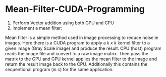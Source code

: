# Mean-Filter-CUDA-Programming
1. Perform Vector addition using both GPU and CPU
2. Implement a mean filter:

  Mean filter is a simple method used in image processing to reduce noise in images. Here there is a CUDA program to apply a 𝑘 𝑥 𝑘 kernel  filter to a given image (Gray Scale image) and produce the result. CPU (host) program reads the image file and convert to a raw image matrix. Then pass the matrix to the GPU and GPU kernel applies the mean filter to the image and return the result image back to the CPU. 
Additionally this contains the sequentional program (in c) for the same application.
